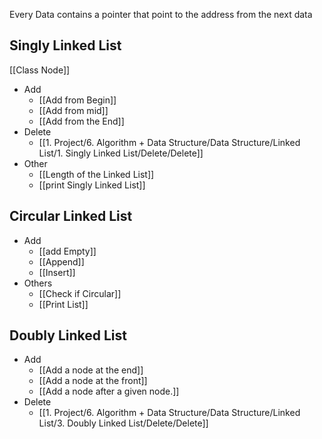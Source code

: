 Every Data contains a pointer that point to the address from the next data
## Singly Linked List
[[Class Node]]
- Add
	- [[Add from Begin]]
	- [[Add from mid]]
	- [[Add from the End]]
- Delete
	- [[1. Project/6. Algorithm + Data Structure/Data Structure/Linked List/1. Singly Linked List/Delete/Delete]]
- Other
	- [[Length of the Linked List]]
	- [[print Singly Linked List]]
## Circular Linked List
- Add
	- [[add Empty]]
	- [[Append]]
	- [[Insert]]
- Others
	- [[Check if Circular]]
	- [[Print List]]
## Doubly Linked List
- Add 
	- [[Add a node at the end]]
	- [[Add a node at the front]]
	- [[Add a node after a given node.]]
- Delete
	- [[1. Project/6. Algorithm + Data Structure/Data Structure/Linked List/3. Doubly Linked List/Delete/Delete]]
